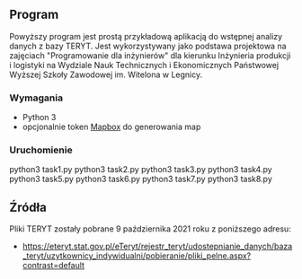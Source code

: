 ## Program
Powyższy program jest prostą przykładową aplikacją do wstępnej analizy danych z bazy TERYT. Jest wykorzystywany jako podstawa projektowa na zajęciach "Programowanie dla inżynierów" dla kierunku Inżynieria produkcji i logistyki na Wydziale Nauk Technicznych i Ekonomicznych Państwowej Wyższej Szkoły Zawodowej im. Witelona w Legnicy.

### Wymagania
* Python 3
* opcjonalnie token [Mapbox](https://www.mapbox.com/) do generowania map

### Uruchomienie
python3 task1.py <fraza>
python3 task2.py <fraza> <token>
python3 task3.py 
python3 task4.py <ulica> <ulica>
python3 task5.py 
python3 task6.py 
python3 task7.py 
python3 task8.py 

## Źródła
Pliki TERYT zostały pobrane 9 października 2021 roku z poniższego adresu:
* https://eteryt.stat.gov.pl/eTeryt/rejestr_teryt/udostepnianie_danych/baza_teryt/uzytkownicy_indywidualni/pobieranie/pliki_pelne.aspx?contrast=default